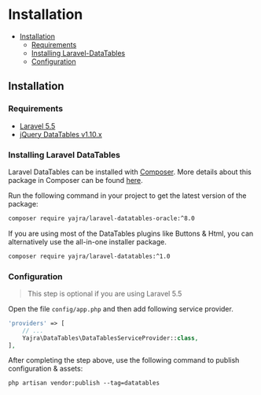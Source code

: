 # Installation

- [Installation](#installation)
	- [Requirements](#requirements)
    - [Installing Laravel-DataTables](#installing-laravel-datatables-oracle)
    - [Configuration](#configuration)

<a name="installation"></a>
## Installation

<a name="requirements"></a>
### Requirements

- [Laravel 5.5](https://github.com/laravel/framework)
- [jQuery DataTables v1.10.x](http://datatables.net/)

<a name="installing-laravel-datatables"></a>
### Installing Laravel DataTables

Laravel DataTables can be installed with [Composer](http://getcomposer.org/doc/00-intro.md). More details about this package in Composer can be found [here](https://packagist.org/packages/yajra/laravel-datatables-oracle).

Run the following command in your project to get the latest version of the package:

```bash
composer require yajra/laravel-datatables-oracle:^8.0
```

If you are using most of the DataTables plugins like Buttons & Html, you can alternatively use the all-in-one installer package.

```bash
composer require yajra/laravel-datatables:^1.0
```

<a name="configuration"></a>
### Configuration
> This step is optional if you are using Laravel 5.5

Open the file ```config/app.php``` and then add following service provider.

```php
'providers' => [
    // ...
    Yajra\DataTables\DataTablesServiceProvider::class,
],
```

After completing the step above, use the following command to publish configuration & assets:

```
php artisan vendor:publish --tag=datatables
```

